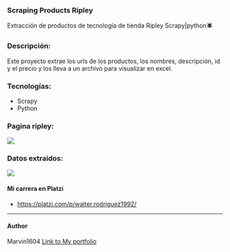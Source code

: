 ### Scraping Products Ripley
Extracción de productos de tecnología de tienda Ripley 
Scrapy|python🕷
### Descripción:
Este proyecto extrae los urls de los productos, los nombres, descripción, id y el precio y los lleva a un archivo para visualizar en excel.

### Tecnologías:
- Scrapy
- Python

### Pagina ripley:
![](https://github.com/marvin1604/products_ripley/blob/main/img/ripley_page.JPG)
### Datos extraidos:
![](https://github.com/marvin1604/products_ripley/blob/main/img/excel_products.JPG)

#### Mi carrera en Platzi
- https://platzi.com/p/walter.rodriguez1992/

------------
#### Author
Marvin1604
[Link to My portfolio](https://marvin1604.github.io/portafolio/)<br>
